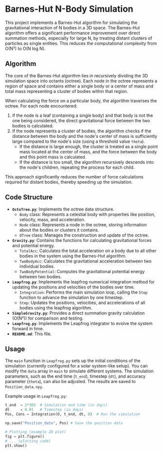 # Barnes-Hut N-Body Simulation

This project implements a Barnes-Hut algorithm for simulating the gravitational interaction of N bodies in a 3D space.  The Barnes-Hut algorithm offers a significant performance improvement over direct summation methods, especially for large N, by treating distant clusters of particles as single entities. This reduces the computational complexity from O(N²) to O(N log N).

## Algorithm

The core of the Barnes-Hut algorithm lies in recursively dividing the 3D simulation space into octants (octree). Each node in the octree represents a region of space and contains either a single body or a center of mass and total mass representing a cluster of bodies within that region.

When calculating the force on a particular body, the algorithm traverses the octree. For each node encountered:

1. If the node is a leaf (containing a single body) and that body is not the one being considered, the direct gravitational force between the two bodies is calculated.
2. If the node represents a cluster of bodies, the algorithm checks if the distance between the body and the node's center of mass is sufficiently large compared to the node's size (using a threshold value `theta`). 
    - If the distance is large enough, the cluster is treated as a single point mass located at the center of mass, and the force between the body and this point mass is calculated.
    - If the distance is too small, the algorithm recursively descends into the node's children, repeating the process for each child.

This approach significantly reduces the number of force calculations required for distant bodies, thereby speeding up the simulation.

## Code Structure

* **`OctoTree.py`**:  Implements the octree data structure.
    * `Body` class: Represents a celestial body with properties like position, velocity, mass, and acceleration.
    * `Node` class: Represents a node in the octree, storing information about the bodies or clusters it contains.
    * `OTree` class: Manages the construction and update of the octree.
* **`Gravity.py`**: Contains the functions for calculating gravitational forces and potential energy.
    * `TotalAcc`: Calculates the total acceleration on a body due to all other bodies in the system using the Barnes-Hut algorithm.
    * `TwoBodyAcc`: Calculates the gravitational acceleration between two individual bodies.
    * `TwoBodyPotential`: Computes the gravitational potential energy between two bodies.
* **`Leapfrog.py`**: Implements the leapfrog numerical integration method for updating the positions and velocities of the bodies over time.
    * `Integration`: Performs the main simulation loop, calling the `Step` function to advance the simulation by one timestep.
    * `Step`: Updates the positions, velocities, and accelerations of all bodies using the leapfrog algorithm.
* **`SimpleGravity.py`**: Provides a direct summation gravity calculation (O(N²)) for comparison and testing.
* **`Leapfrog.py`**:  Implements the Leapfrog integrator to evolve the system forward in time.
* **`README.md`**:  This file.

## Usage

The `main` function in `Leapfrog.py` sets up the initial conditions of the simulation (currently configured for a solar system-like setup). You can modify the `data` array in `main` to simulate different systems. The simulation parameters, such as the end time (`t_end`), timestep (`dt`), and accuracy parameter (`theta`), can also be adjusted.  The results are saved to `Position_data.npy`.

Example usage in `Leapfrog.py`:

```python
t_end  = 2*365  # Simulation end time (in days)
dt     = 0.01   # Timestep (in days)
Pos, Cons = Integration(O, t_end, dt, 0)  # Run the simulation

np.save("Position_data", Pos) # Save the position data

# Plotting (example 2D plot)
fig = plt.figure()
# ... (plotting code)
plt.show()
```
